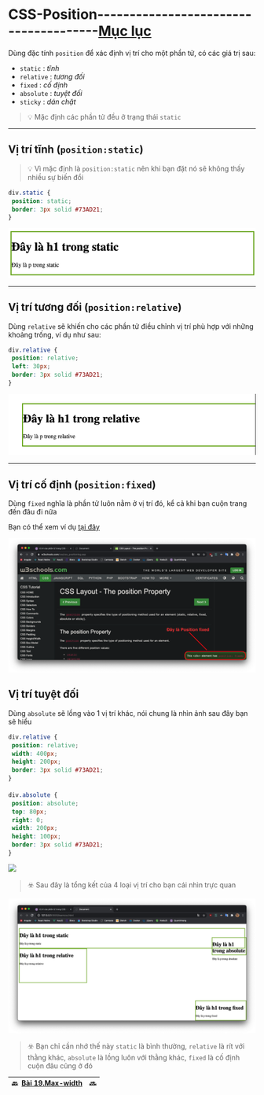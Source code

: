 # CSS-Position--------------------------------------[Mục lục](https://github.com/Zenfection/CSS)

Dùng đặc tính `position` để xác định vị trí cho một phần tử, có các giá trị sau:

- `static` : *tĩnh*
- `relative` : *tương đối*
- `fixed` : *cố định*
- `absolute` : *tuyệt đối*
- `sticky` : *dán chặt*

> 💡 Mặc định các phần tử đều ở trạng thái `static`

---

## Vị trí tĩnh (`position:static`)

> 💡 Vì mặc định là `position:static` nên khi bạn đặt nó sẽ không thấy nhiều sự biến đổi

```css
div.static {
 position: static;
 border: 3px solid #73AD21;
}
```

![Ảnh chụp Màn hình 2021-01-08 lúc 09.58.51.png](https://raw.githubusercontent.com/Zenfection/Image/master/2021/01/08-10-00-06-A%CC%89nh%20chu%CC%A3p%20Ma%CC%80n%20hi%CC%80nh%202021-01-08%20lu%CC%81c%2009.58.51.png)

---

## Vị trí tương đối (`position:relative`)

Dùng `relative` sẽ khiến cho các phần tử điều chỉnh vị trí phù hợp với những khoảng trống, ví dụ như sau:

```css
div.relative {
 position: relative;
 left: 30px;
 border: 3px solid #73AD21;
}
```

![Ảnh chụp Màn hình 2021-01-08 lúc 10.02.51.png](https://raw.githubusercontent.com/Zenfection/Image/master/2021/01/08-10-02-58-A%CC%89nh%20chu%CC%A3p%20Ma%CC%80n%20hi%CC%80nh%202021-01-08%20lu%CC%81c%2010.02.51.png)

---

## Vị trí cố định (`position:fixed`)

Dùng `fixed` nghĩa là phần tử luôn nằm ở vị trí đó, kể cả khi bạn cuộn trang đến đâu đi nữa

Bạn có thể xem ví dụ [tại đây](https://www.w3schools.com/css/css_positioning.asp)

![Ảnh chụp Màn hình 2021-01-08 lúc 10.13.22.png](https://raw.githubusercontent.com/Zenfection/Image/master/2021/01/08-10-14-39-A%CC%89nh%20chu%CC%A3p%20Ma%CC%80n%20hi%CC%80nh%202021-01-08%20lu%CC%81c%2010.13.22.png)

## Vị trí tuyệt đối

Dùng `absolute` sẽ lồng vào 1 vị trí khác, nói chung là nhìn ảnh sau đây bạn sẽ hiểu

```css
div.relative {
 position: relative;
 width: 400px;
 height: 200px;
 border: 3px solid #73AD21;
}

div.absolute {
 position: absolute;
 top: 80px;
 right: 0;
 width: 200px;
 height: 100px;
 border: 3px solid #73AD21;
}
```

![](https://st.quantrimang.com/photos/image/2018/07/05/css-position-absolute.jpg)

> ☣️ Sau đây là tổng kết của 4 loại vị trí cho bạn cái nhìn trực quan

![Ảnh chụp Màn hình 2021-01-08 lúc 10.18.40.png](https://raw.githubusercontent.com/Zenfection/Image/master/2021/01/08-10-19-13-A%CC%89nh%20chu%CC%A3p%20Ma%CC%80n%20hi%CC%80nh%202021-01-08%20lu%CC%81c%2010.18.40.png)

> ☣️ Bạn chỉ cần nhớ thế này `static` là bình thường, `relative` là rít với thằng khác, `absolute` là lồng luôn với thằng khác, `fixed` là cố định cuộn đâu cũng ở đó

| 🔙  [Bài 19.Max-width](https://github.com/Zenfection/CSS/blob/master/BasicCSS/19.Max_width.md) | 🔜 |
| -------------------------------------------------------------------------------------- | --------------------------------------------------------------------------------------------- |